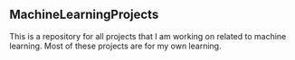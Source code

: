 ## MachineLearningProjects
This is a repository for all projects that I am working on related to machine learning. Most of these projects are for my own learning.
